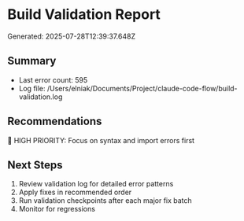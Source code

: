 # Build Validation Report

Generated: 2025-07-28T12:39:37.648Z

## Summary
- Last error count: 595
- Log file: /Users/elniak/Documents/Project/claude-code-flow/build-validation.log

## Recommendations
🔴 HIGH PRIORITY: Focus on syntax and import errors first




## Next Steps
1. Review validation log for detailed error patterns
2. Apply fixes in recommended order
3. Run validation checkpoints after each major fix batch
4. Monitor for regressions
